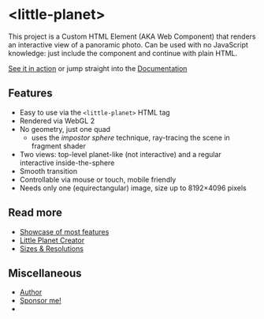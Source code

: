 # &lt;little-planet&gt;

This project is a Custom HTML Element (AKA Web Component) that renders an interactive view of a panoramic photo. Can be used with no JavaScript knowledge: just include the component and continue with plain HTML.

[See it in action](https://ondras.github.io/little-planet/showcase.html) or jump straight into the [Documentation](https://github.com/ondras/little-planet/wiki)

## Features

  - Easy to use via the `<little-planet>` HTML tag
  - Rendered via WebGL 2
  - No geometry, just one quad
    - uses the *impostor sphere* technique, ray-tracing the scene in fragment shader
  - Two views: top-level planet-like (not interactive) and a regular interactive inside-the-sphere
  - Smooth transition
  - Controllable via mouse or touch, mobile friendly
  - Needs only one (equirectangular) image, size up to 8192×4096 pixels

## Read more

  - [Showcase of most features](https://ondras.github.io/little-planet/showcase.html)
  - [Little Planet Creator](https://ondras.github.io/little-planet/little-planet.html)
  - [Sizes & Resolutions](https://ondras.github.io/little-planet/sizes-resolutions.html)

## Miscellaneous

  - [Author](https://ondras.zarovi.cz/)
  - [Sponsor me!](https://github.com/sponsors/ondras)
  - 
